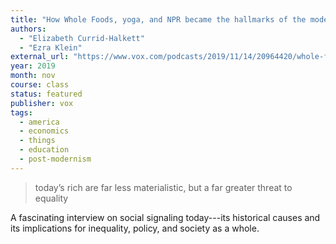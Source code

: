 ```yaml
---
title: "How Whole Foods, yoga, and NPR became the hallmarks of the modern elite" 
authors:
  - "Elizabeth Currid-Halkett"
  - "Ezra Klein"
external_url: "https://www.vox.com/podcasts/2019/11/14/20964420/whole-foods-yoga-npr-elite-ezra-klein-elizabeth-currid-halkett-inequality"
year: 2019
month: nov
course: class
status: featured
publisher: vox
tags:
  - america
  - economics
  - things
  - education
  - post-modernism
---
```


> today’s rich are far less materialistic, but a far greater threat to equality

A fascinating interview on social signaling today---its historical causes and its implications for inequality, policy, and society as a whole.

